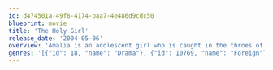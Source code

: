 ```yaml
---
id: d474501a-49f8-4174-baa7-4e486d9cdc50
blueprint: movie
title: 'The Holy Girl'
release_date: '2004-05-06'
overview: 'Amalia is an adolescent girl who is caught in the throes of her emerging sexuality and her deeply held passion for her Catholic faith. These two drives mingle when the visiting Dr. Jano takes advantage of a crowd to get inappropriately close to the girl. Repulsed by him but inspired by an inner burning, Amalia decides it is her God-given mission to save the doctor from his behavior, and she begins to stalk Dr. Jano, becoming a most unusual voyeur.'
genres: '[{"id": 18, "name": "Drama"}, {"id": 10769, "name": "Foreign"}]'
---
```

